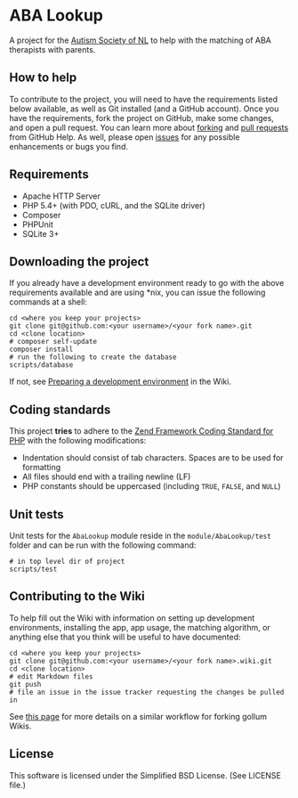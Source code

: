ABA Lookup
==========

A project for the [Autism Society of NL] to help with the matching of ABA therapists with parents.

How to help
-----------

To contribute to the project, you will need to have the requirements listed below available, as well as Git installed (and a GitHub account). Once you have the requirements, fork the project on GitHub, make some changes, and open a pull request. You can learn more about [forking] and [pull requests] from GitHub Help. As well, please open [issues] for any possible enhancements or bugs you find.

Requirements
------------

- Apache HTTP Server
- PHP 5.4+ (with PDO, cURL, and the SQLite driver)
- Composer
- PHPUnit
- SQLite 3+

Downloading the project
-----------------------

If you already have a development environment ready to go with the above requirements available and are using *nix, you can issue the following commands at a shell:

    cd <where you keep your projects>
    git clone git@github.com:<your username>/<your fork name>.git
    cd <clone location>
    # composer self-update
    composer install
    # run the following to create the database
    scripts/database

If not, see [Preparing a development environment] in the Wiki.

Coding standards
----------------

This project **tries** to adhere to the [Zend Framework Coding Standard for PHP] with the following modifications:

- Indentation should consist of tab characters. Spaces are to be used for formatting
- All files should end with a trailing newline (LF)
- PHP constants should be uppercased (including `TRUE`, `FALSE`, and `NULL`)

Unit tests
----------

Unit tests for the `AbaLookup` module reside in the `module/AbaLookup/test` folder and can be run with the following command:

    # in top level dir of project
    scripts/test

Contributing to the Wiki
------------------------

To help fill out the Wiki with information on setting up development environments, installing the app, app usage, the matching algorithm, or anything else that you think will be useful to have documented:

    cd <where you keep your projects>
    git clone git@github.com:<your username>/<your fork name>.wiki.git
    cd <clone location>
    # edit Markdown files
    git push
    # file an issue in the issue tracker requesting the changes be pulled in

See [this page](http://fusiongrokker.com/post/how-you-can-contribute-to-taffy-documentation) for more details on a similar workflow for forking gollum Wikis.

License
-------

This software is licensed under the Simplified BSD License. (See LICENSE file.)

  [forking]:https://help.github.com/articles/fork-a-repo
  [pull requests]:https://help.github.com/articles/using-pull-requests
  [issues]:https://help.github.com/articles/be-social#issues
  [Autism Society of NL]:http://www.autism.nf.net/
  [Preparing a development environment]:http://git.io/jAivwA
  [Zend Framework Coding Standard for PHP]:http://framework.zend.com/wiki/display/ZFDEV2/Coding+Standards
